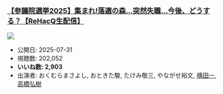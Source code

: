### [【参議院選挙2025】集まれ!落選の森...突然失職...今後、どうする？【ReHacQ生配信】](https://www.youtube.com/watch?v=bxV5a2pg6uM)
[![](https://img.youtube.com/vi/bxV5a2pg6uM/sddefault.jpg)](https://www.youtube.com/watch?v=bxV5a2pg6uM)
-   公開日: 2025-07-31
-   視聴数: 202,052
-   **いいね数: 2,903**
-   出演者: おくむらまさよし, おときた駿, たけみ敬三, やながせ裕文, [横田一](/rehacq_fan/people/横田一 "wikilink"), [高橋弘樹](/rehacq_fan/people/高橋弘樹 "wikilink")
